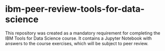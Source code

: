# ibm-peer-review-tools-for-data-science
This repository was created as a mandatory requirement for completing the IBM Tools for Data Science course. It contains a Jupyter Notebook with answers to the course exercises, which will be subject to peer review.
